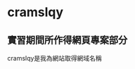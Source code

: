 # cramslqy
實習期間所作得網頁專案部分
-----------------------------------------------
<p>cramslqy是我為網站取得網域名稱</p>
<p></p>
<p></p>
<p></p>
<p></p>
<p></p>
<p></p>
<p></p>
<p></p>
<p></p>
<p></p>
<p></p>
<p></p>
